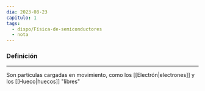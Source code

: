 ```yaml
---
dia: 2023-08-23
capitulo: 1
tags:
  - dispo/Física-de-semiconductores
  - nota
---
```

### Definición
---
Son partículas cargadas en movimiento, como los [[Electrón|electrones]] y los [[Hueco|huecos]] "libres"